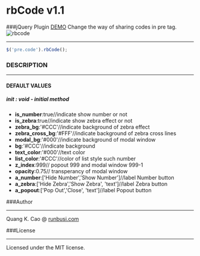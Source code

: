 # rbCode v1.1
###jQuery Plugin [DEMO](http://runbusi.com/script/rbcode/)
Change the way of sharing codes in pre tag.
![rbcode](http://runbusi.com/upload/article/demo_rbcode_simple.jpg)
***
```javascript
$('pre.code').rbCode();
 ```   

### DESCRIPTION

***
#### DEFAULT VALUES
##### init : void - initial method
* **is_number**:true//indicate show number or not       
* **is_zebra**:true//indicate show zebra effect or not
* **zebra_bg**:'#CCC'//indicate background of zebra effect
* **zebra_cross_bg**:'#FFF'//indicate background of zebra cross lines		
* **modal_bg**:'#000'//indicate background of modal window
* **bg**:'#CCC'//indicate background
* **text_color**:'#000'//text color			
* **list_color**:'#CCC'//color of list style such number
* **z_index**:999// popout 999 and modal window 999-1						
* **opacity**:0.75// transperancy of modal window
* **a_number**:['Hide Number','Show Number']//label Number button
* **a_zebra**:['Hide Zebra','Show Zebra', 'text']//label Zebra button 					
* **a_popout**:['Pop Out','Close', 'text']//label Popout button

###Author

***
Quang K. Cao @ [runbusi.com](http://runbusi.com)

###License

***
Licensed under the MIT license.

